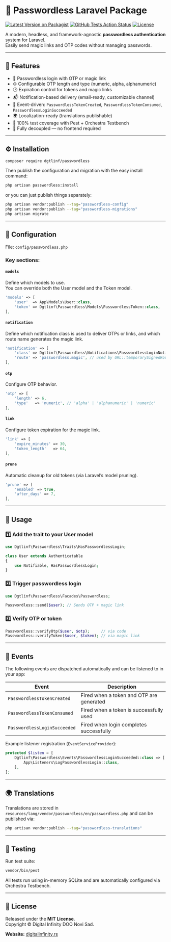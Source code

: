 
# 🔐 Passwordless Laravel Package

[![Latest Version on Packagist](https://img.shields.io/packagist/v/dgtlinf/passwordless.svg?style=flat-square)](https://packagist.org/packages/dgtlinf/passwordless)
[![GitHub Tests Action Status](https://img.shields.io/github/actions/workflow/status/dgtlinf/passwordless/run-tests.yml?branch=main&label=tests&style=flat-square)](https://github.com/dgtlinf/passwordless/actions)
[![License](https://img.shields.io/github/license/dgtlinf/passwordless.svg?style=flat-square)](https://github.com/dgtlinf/passwordless/blob/main/LICENSE.md)

A modern, headless, and framework-agnostic **passwordless authentication** system for Laravel.  
Easily send magic links and OTP codes without managing passwords.

---

## 🚀 Features

- 🔑 Passwordless login with OTP or magic link
- ⚙️ Configurable OTP length and type (numeric, alpha, alphanumeric)
- 🕒 Expiration control for tokens and magic links
- 📬 Notification-based delivery (email-ready, customizable channel)
- 🧩 Event-driven: `PasswordlessTokenCreated`, `PasswordlessTokenConsumed`, `PasswordlessLoginSucceeded`
- 🌍 Localization-ready (translations publishable)
- 🧪 100% test coverage with Pest + Orchestra Testbench
- 🧱 Fully decoupled — no frontend required

---

## ⚙️ Installation

```bash
composer require dgtlinf/passwordless
```

Then publish the configuration and migration with the easy install command:

```bash
php artisan passwordless:install
```

or you can just publish things separately:

```bash
php artisan vendor:publish --tag="passwordless-config"
php artisan vendor:publish --tag="passwordless-migrations"
php artisan migrate
```

---

## 🧩 Configuration

File: `config/passwordless.php`

### Key sections:

#### `models`
Define which models to use.  
You can override both the User model and the Token model.

```php
'models' => [
    'user'  => App\Models\User::class,
    'token' => Dgtlinf\Passwordless\Models\PasswordlessToken::class,
],
```

#### `notification`
Define which notification class is used to deliver OTPs or links, and which route name generates the magic link.

```php
'notification' => [
    'class' => Dgtlinf\Passwordless\Notifications\PasswordlessLoginNotification::class,
    'route' => 'passwordless.magic', // used by URL::temporarySignedRoute()
],
```

#### `otp`
Configure OTP behavior.

```php
'otp' => [
    'length' => 6,
    'type'   => 'numeric', // 'alpha' | 'alphanumeric' | 'numeric'
],
```

#### `link`
Configure token expiration for the magic link.

```php
'link' => [
    'expire_minutes' => 30,
    'token_length'   => 64,
],
```

#### `prune`
Automatic cleanup for old tokens (via Laravel’s model pruning).

```php
'prune' => [
    'enabled' => true,
    'after_days' => 7,
],
```

---

## 🧠 Usage

### 1️⃣ Add the trait to your User model

```php
use Dgtlinf\Passwordless\Traits\HasPasswordlessLogin;

class User extends Authenticatable
{
    use Notifiable, HasPasswordlessLogin;
}
```

### 2️⃣ Trigger passwordless login

```php
use Dgtlinf\Passwordless\Facades\Passwordless;

Passwordless::send($user); // Sends OTP + magic link
```

### 3️⃣ Verify OTP or token

```php
Passwordless::verifyOtp($user, $otp);     // via code
Passwordless::verifyToken($user, $token); // via magic link
```

---

## 🧩 Events

The following events are dispatched automatically and can be listened to in your app:

| Event | Description |
|-------|--------------|
| `PasswordlessTokenCreated` | Fired when a token and OTP are generated |
| `PasswordlessTokenConsumed` | Fired when a token is successfully used |
| `PasswordlessLoginSucceeded` | Fired when login completes successfully |

Example listener registration (`EventServiceProvider`):

```php
protected $listen = [
    Dgtlinf\Passwordless\Events\PasswordlessLoginSucceeded::class => [
        App\Listeners\LogPasswordlessLogin::class,
    ],
];
```

---

## 🌍 Translations

Translations are stored in `resources/lang/vendor/passwordless/en/passwordless.php` and can be published via:

```bash
php artisan vendor:publish --tag="passwordless-translations"
```

---

## 🧪 Testing

Run test suite:

```bash
vendor/bin/pest
```

All tests run using in-memory SQLite and are automatically configured via Orchestra Testbench.

---

## 🧾 License

Released under the **MIT License**.  
Copyright © Digital Infinity DOO Novi Sad.

**Website:** [digitalinfinity.rs](https://www.digitalinfinity.rs)
